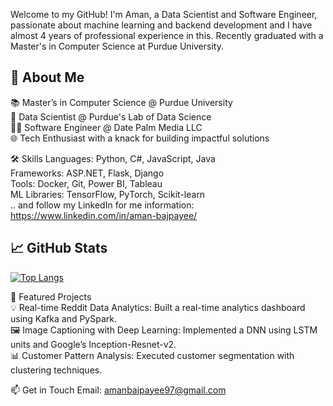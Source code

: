 Welcome to my GitHub! I'm Aman, a Data Scientist and Software Engineer, passionate about machine learning and backend development and I have almost 4 years of professional experience in this. Recently graduated with a Master's in Computer Science at Purdue University. 

## 🚀 About Me<br>
📚 Master’s in Computer Science @ Purdue University<br>
💼 Data Scientist @ Purdue's Lab of Data Science<br>
👨‍💻 Software Engineer @ Date Palm Media LLC<br>
🌐 Tech Enthusiast with a knack for building impactful solutions<br>

🛠 Skills
Languages: Python, C#, JavaScript, Java<br>
Frameworks: ASP.NET, Flask, Django<br>
Tools: Docker, Git, Power BI, Tableau<br>
ML Libraries: TensorFlow, PyTorch, Scikit-learn <br>
.. and follow my LinkedIn for me information: https://www.linkedin.com/in/aman-bajpayee/

## 📈 GitHub Stats

[![Top Langs](https://github-readme-stats.vercel.app/api/top-langs/?username=amanbajpayee0777&layout=compact&theme=radical)](https://github.com/anuraghazra/github-readme-stats)


🌟 Featured Projects<br>
💡 Real-time Reddit Data Analytics: Built a real-time analytics dashboard using Kafka and PySpark.<br>
🖼️ Image Captioning with Deep Learning: Implemented a DNN using LSTM units and Google’s Inception-Resnet-v2.<br>
📊 Customer Pattern Analysis: Executed customer segmentation with clustering techniques.<br>

📫 Get in Touch
Email: amanbajpayee97@gmail.com

